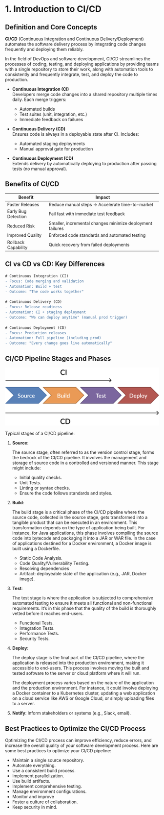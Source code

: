 # 1. Introduction to CI/CD

## Definition and Core Concepts
**CI/CD** (Continuous Integration and Continuous Delivery/Deployment) automates the software delivery process by integrating code changes frequently and deploying them reliably.

In the field of DevOps and software development, CI/CD streamlines the processes of coding, testing, and deploying applications by providing teams with a single repository to store their work, along with automation tools to consistently and frequently integrate, test, and deploy the code to production.

- **Continuous Integration (CI)**  
  Developers merge code changes into a shared repository multiple times daily. Each merge triggers:
  - Automated builds
  - Test suites (unit, integration, etc.)
  - Immediate feedback on failures

- **Continuous Delivery (CD)**  
  Ensures code is always in a deployable state after CI. Includes:
  - Automated staging deployments
  - Manual approval gate for production

- **Continuous Deployment (CD)**  
  Extends delivery by automatically deploying to production after passing tests (no manual approval).

## Benefits of CI/CD
| Benefit               | Impact                                                                 |
|-----------------------|-----------------------------------------------------------------------|
| Faster Releases       | Reduce manual steps → Accelerate time-to-market                      |
| Early Bug Detection  | Fail fast with immediate test feedback                               |
| Reduced Risk         | Smaller, incremental changes minimize deployment failures           |
| Improved Quality     | Enforced code standards and automated testing                        |
| Rollback Capability  | Quick recovery from failed deployments                              |

## CI vs CD vs CD: Key Differences

```diff
# Continuous Integration (CI)
- Focus: Code merging and validation
- Automation: Build + test
- Outcome: "The code works together"

# Continuous Delivery (CD)
- Focus: Release readiness
- Automation: CI + staging deployment
- Outcome: "We can deploy anytime" (manual prod trigger)

# Continuous Deployment (CD)
- Focus: Production releases
- Automation: Full pipeline (including prod)
- Outcome: "Every change goes live automatically"
```

## CI/CD Pipeline Stages and Phases 

![CICD Process](../resources/images/CICD-Process.webp)

Typical stages of a CI/CD pipeline:

1. **Source**:
    
    The source stage, often referred to as the version control stage, forms the bedrock of the CI/CD pipeline. It involves the management and storage of source code in a controlled and versioned manner.  This stage might include:

    - Initial quality checks.
    - Unit Tests.
    - Linting or syntax checks.
    - Ensure the code follows standards and styles.

2. **Build**:

    The build stage is a critical phase of the CI/CD pipeline where the source code, collected in the source stage, gets transformed into a tangible product that can be executed in an environment. This transformation depends on the type of application being built. For instance, for Java applications, this phase involves compiling the source code into bytecode and packaging it into a JAR or WAR file. In the case of applications destined for a Docker environment, a Docker image is built using a Dockerfile.
    
    - Static Code Analysis.
    - Code Quality/Vulnerability Testing.
    - Resolving dependencies
    - Artifact: deployeable state of the application (e.g., JAR, Docker image).

3. **Test**:

    The test stage is where the application is subjected to comprehensive automated testing to ensure it meets all functional and non-functional requirements. It’s in this phase that the quality of the build is thoroughly vetted before it reaches end-users.

     - Functional Tests.
     - Integration Tests.
     - Performance Tests.
     - Security Tests.

4. **Deploy**:

    The deploy stage is the final part of the CI/CD pipeline, where the application is released into the production environment, making it accessible to end-users. This process involves moving the built and tested software to the server or cloud platform where it will run.

    The deployment process varies based on the nature of the application and the production environment. For instance, it could involve deploying a Docker container to a Kubernetes cluster, updating a web application on a cloud service like AWS or Google Cloud, or simply uploading files to a server.

5. **Notify**: Inform stakeholders or systems (e.g., Slack, email).


## Best Practices to Optimize the CI/CD Process 

Optimizing the CI/CD process can improve efficiency, reduce errors, and increase the overall quality of your software development process. Here are some best practices to optimize your CI/CD pipeline:

- Maintain a single source repository.
- Automate everything.
- Use a consistent build process.
- Implement parallelization.
- Use build artifacts.
- Implement comprehensive testing.
- Manage environment configurations.
- Monitor and improve
- Foster a culture of collaboration.
- Keep security in mind.